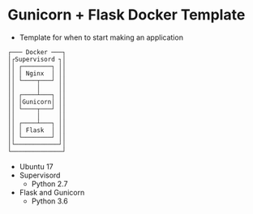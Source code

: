 # Gunicorn + Flask Docker Template
* Template for when to start making an application
  
```
┌─── Docker ───┐  
│┌Supervisord ┐│  
││ ┌────────┐ ││  
││ │ Nginx  │ ││  
││ └────┬───┘ ││  
││      │     ││  
││ ┌────┴───┐ ││  
││ │Gunicorn│ ││  
││ └────┬───┘ ││  
││      │     ││  
││ ┌────┴───┐ ││  
││ │ Flask  │ ││  
││ └────────┘ ││  
│└────────────┘│  
└──────────────┘  
```
  
- Ubuntu 17
- Supervisord
  - Python 2.7
- Flask and Gunicorn
  - Python 3.6
